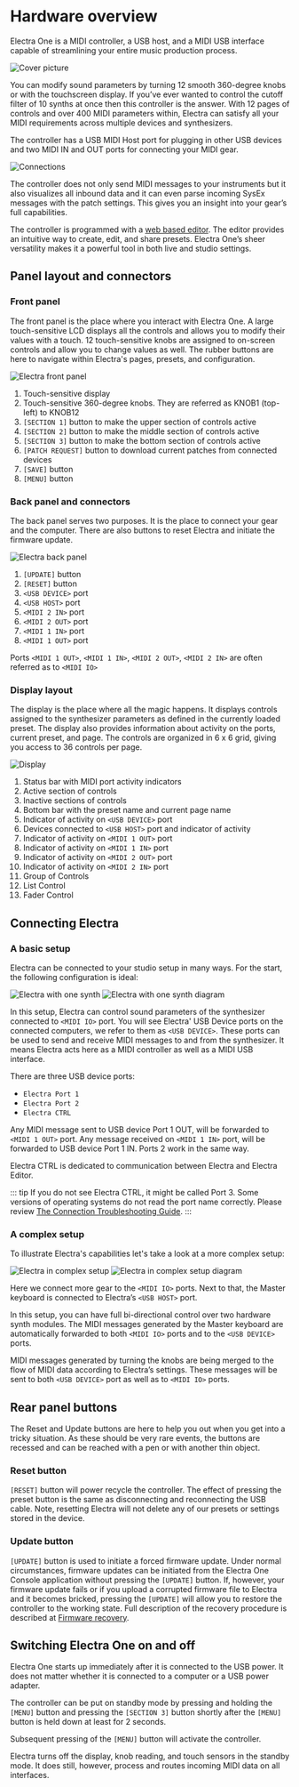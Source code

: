 # Hardware overview

Electra One is a MIDI controller, a USB host, and a MIDI USB interface capable of streamlining your entire music production process.

![Cover picture](./img/electra-large-front.png)

You can modify sound parameters by turning 12 smooth 360-degree knobs or with the touchscreen display. If you’ve ever wanted to control the cutoff filter of 10 synths at once then this controller is the answer. With 12 pages of controls and over 400 MIDI parameters within, Electra can satisfy all your MIDI requirements across multiple devices and synthesizers.

The controller has a USB MIDI Host port for plugging in other USB devices and two MIDI IN and OUT ports for connecting your MIDI gear.

![Connections](./img/electra-large-rear.png)

The controller does not only send MIDI messages to your instruments but it also visualizes all inbound data and it can even parse incoming SysEx messages with the patch settings. This gives you an insight into your gear’s full capabilities.

The controller is programmed with a [web based editor](https://app.electra.one/). The editor provides an intuitive way to create, edit, and share presets. Electra One’s sheer versatility makes it a powerful tool in both live and studio settings.


## Panel layout and connectors

### Front panel

The front panel is the place where you interact with Electra One. A large touch-sensitive LCD displays all the controls and allows you to modify their values with a touch. 12 touch-sensitive knobs are assigned to on-screen controls and allow you to change values as well. The rubber buttons are here to navigate within Electra's pages, presets, and configuration.

![Electra front panel](./img/electra-top.png)

1. Touch-sensitive display
1. Touch-sensitive 360-degree knobs. They are referred as KNOB1 (top-left) to KNOB12
1. `[SECTION 1]` button to make the upper section of controls active
1. `[SECTION 2]` button to make the middle section of controls active
1. `[SECTION 3]` button to make the bottom section of controls active
1. `[PATCH REQUEST]` button to download current patches from connected devices
1. `[SAVE]` button
1. `[MENU]` button


### Back panel and connectors

The back panel serves two purposes. It is the place to connect your gear and the computer. There are also buttons to reset Electra and initiate the firmware update.

![Electra back panel](./img/electra-back.png)

1. `[UPDATE]` button
1. `[RESET]` button
1. `<USB DEVICE>` port
1. `<USB HOST>` port
1. `<MIDI 2 IN>` port
1. `<MIDI 2 OUT>` port
1. `<MIDI 1 IN>` port
1. `<MIDI 1 OUT>` port

Ports `<MIDI 1 OUT>`, `<MIDI 1 IN>`, `<MIDI 2 OUT>`, `<MIDI 2 IN>` are often referred as to `<MIDI IO>`


### Display layout

The display is the place where all the magic happens. It displays controls assigned to the synthesizer parameters as defined in the currently loaded preset. The display also provides information about activity on the ports, current preset, and page. The controls are organized in 6 x 6 grid, giving you access to 36 controls per page.

![Display](./img/electra-display.png)

1. Status bar with MIDI port activity indicators
1. Active section of controls
1. Inactive sections of controls
1. Bottom bar with the preset name and current page name
1. Indicator of activity on `<USB DEVICE>` port
1. Devices connected to `<USB HOST>` port and indicator of activity
1. Indicator of activity on `<MIDI 1 OUT>` port
1. Indicator of activity on `<MIDI 1 IN>` port
1. Indicator of activity on `<MIDI 2 OUT>` port
1. Indicator of activity on `<MIDI 2 IN>` port
1. Group of Controls
1. List Control
1. Fader Control


## Connecting Electra

### A basic setup

Electra can be connected to your studio setup in many ways. For the start, the following configuration is ideal:

![Electra with one synth](./img/electra-with-one-synth-front.png)
![Electra with one synth diagram](./img/basic-connections.png)

In this setup, Electra can control sound parameters of the synthesizer connected to `<MIDI IO>` port. You will see Electra' USB Device ports on the connected computers, we refer to them as `<USB DEVICE>`. These ports can be used to send and receive MIDI messages to and from the synthesizer. It means Electra acts here as a MIDI controller as well as a MIDI USB interface.

There are three USB device ports:

- `Electra Port 1`
- `Electra Port 2`
- `Electra CTRL`

Any MIDI message sent to USB device Port 1 OUT, will be forwarded to `<MIDI 1 OUT>` port. Any message received on `<MIDI 1 IN>` port, will be forwarded to USB device Port 1 IN. Ports 2 work in the same way.

Electra CTRL is dedicated to communication between Electra and Electra Editor.

::: tip
If you do not see Electra CTRL, it might be called Port 3. Some versions of operating systems do not read the port name correctly. Please review [The Connection Troubleshooting Guide](/troubleshooting/connectionissues.md).
:::

### A complex setup

To illustrate Electra's capabilities let's take a look at a more complex setup:

![Electra in complex setup](./img/electra-with-rack-modules-masterkeyboard.png)
![Electra in complex setup diagram](./img/connections.png)

Here we connect more gear to the `<MIDI IO>` ports. Next to that, the Master keyboard is connected to Electra’s `<USB HOST>` port.

In this setup, you can have full bi-directional control over two hardware synth modules. The MIDI messages generated by the Master keyboard are automatically forwarded to both `<MIDI IO>` ports and to the `<USB DEVICE>` ports.

MIDI messages generated by turning the knobs are being merged to the flow of MIDI data according to Electra’s settings. These messages will be sent to both `<USB DEVICE>` port as well as to `<MIDI IO>` ports.


## Rear panel buttons

The Reset and Update buttons are here to help you out when you get into a tricky situation. As these should be very rare events, the buttons are recessed and can be reached with a pen or with another thin object.

### Reset button
`[RESET]` button will power recycle the controller. The effect of pressing the preset button is the same as disconnecting and reconnecting the USB cable. Note, resetting Electra will not delete any of our presets or settings stored in the device.

### Update button
 `[UPDATE]` button is used to initiate a forced firmware update. Under normal circumstances, firmware updates can be initiated from the Electra One Console application without pressing the `[UPDATE]` button. If, however, your firmware update fails or if you upload a corrupted firmware file to Electra and it becomes bricked, pressing the `[UPDATE]` will allow you to restore the controller to the working state. Full description of the recovery procedure is described at [Firmware recovery](./troubleshooting/hardrestart.md).


## Switching Electra One on and off

Electra One starts up immediately after it is connected to the USB power. It does not matter whether it is connected to a computer or a USB power adapter.

The controller can be put on standby mode by pressing and holding the `[MENU]` button and pressing the `[SECTION 3]` button shortly after the `[MENU]` button is held down at least for 2 seconds.

Subsequent pressing of the `[MENU]` button will activate the controller.

Electra turns off the display, knob reading, and touch sensors in the standby mode. It does still, however, process and routes incoming MIDI data on all interfaces.
